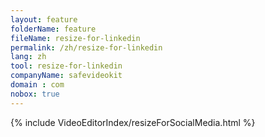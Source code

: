 ```yaml
---
layout: feature
folderName: feature
fileName: resize-for-linkedin
permalink: /zh/resize-for-linkedin
lang: zh
tool: resize-for-linkedin
companyName: safevideokit
domain : com
nobox: true
---
```


{% include VideoEditorIndex/resizeForSocialMedia.html %}

   